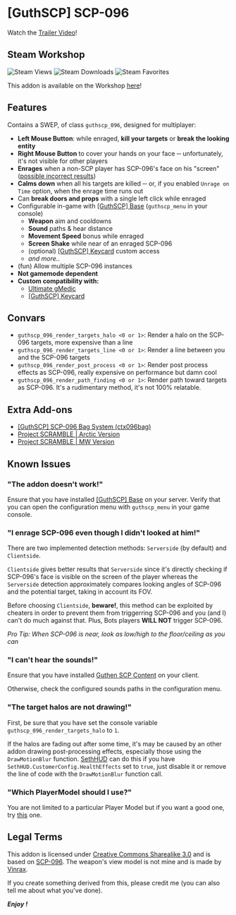 # [GuthSCP] SCP-096
Watch the [Trailer Video](https://youtu.be/5fAdBu-0r0A)!

## Steam Workshop
![Steam Views](https://img.shields.io/steam/views/3034739264?color=red&style=for-the-badge)
![Steam Downloads](https://img.shields.io/steam/downloads/3034739264?color=red&style=for-the-badge)
![Steam Favorites](https://img.shields.io/steam/favorites/3034739264?color=red&style=for-the-badge)

This addon is available on the Workshop [here](https://steamcommunity.com/sharedfiles/filedetails/?id=3034739264)!

## Features
Contains a SWEP, of class `guthscp_096`, designed for multiplayer:
+ **Left Mouse Button**: while enraged, **kill your targets** or **break the looking entity**
+ **Right Mouse Button** to cover your hands on your face ─ unfortunately, it's not visible for other players
+ **Enrages** when a non-SCP player has SCP-096's face on his "screen" ([possible incorrect results](#known-issues))
+ **Calms down** when all his targets are killed ─ or, if you enabled `Unrage on Time` option, when the enrage time runs out
+ Can **break doors and props** with a single left click while enraged
+ Configurable in-game with [[GuthSCP] Base](https://steamcommunity.com/sharedfiles/filedetails/?id=3034737316) (`guthscp_menu` in your console)
    + **Weapon** aim and cooldowns
    + **Sound** paths & hear distance
    + **Movement Speed** bonus while enraged
    + **Screen Shake** while near of an enraged SCP-096
    + (optional) [[GuthSCP] Keycard](https://steamcommunity.com/sharedfiles/filedetails/?id=3034740776) custom access
    + *and more..*
+ (fun) Allow multiple SCP-096 instances
+ **Not gamemode dependent**
+ **Custom compatibility with:**
    + [Ultimate gMedic](https://www.gmodstore.com/market/view/ultimate-gmedic)
    + [[GuthSCP] Keycard](https://steamcommunity.com/sharedfiles/filedetails/?id=3034740776)

## Convars
+ `guthscp_096_render_targets_halo <0 or 1>`: Render a halo on the SCP-096 targets, more expensive than a line
+ `guthscp_096_render_targets_line <0 or 1>`: Render a line between you and the SCP-096 targets 
+ `guthscp_096_render_post_process <0 or 1>`: Render post process effects as SCP-096, really expensive on performance but damn cool
+ `guthscp_096_render_path_finding <0 or 1>`: Render path toward targets as SCP-096. It's a rudimentary method, it's not 100% relatable.

## Extra Add-ons
+ [[GuthSCP] SCP-096 Bag System (ctx096bag)](https://steamcommunity.com/sharedfiles/filedetails/?id=3035662778)
+ [Project SCRAMBLE | Arctic Version](https://steamcommunity.com/sharedfiles/filedetails/?id=2988971057)
+ [Project SCRAMBLE | MW Version](https://steamcommunity.com/sharedfiles/filedetails/?id=2995171251)

## Known Issues
### "The addon doesn't work!"
Ensure that you have installed [[GuthSCP] Base](https://steamcommunity.com/sharedfiles/filedetails/?id=3034737316) on your server. Verify that you can open the configuration menu with `guthscp_menu` in your game console.

### "I enrage SCP-096 even though I didn't looked at him!"
There are two implemented detection methods: `Serverside` (by default) and `Clientside`.

`Clientside` gives better results that `Serverside` since it's directly checking if SCP-096's face is visible on the screen of the player whereas the `Serverside` detection approximately compares looking angles of SCP-096 and the potential target, taking in account its FOV.

Before choosing `Clientside`, **beware!**, this method can be exploited by cheaters in order to prevent them from triggerring SCP-096
and you (and I) can't do much against that. Plus, Bots players **WILL NOT** trigger SCP-096.

*Pro Tip: When SCP-096 is near, look as low/high to the floor/ceiling as you can*

### "I can't hear the sounds!"
Ensure that you have installed [Guthen SCP Content](https://steamcommunity.com/workshop/filedetails/?id=1673048305) on your client.

Otherwise, check the configured sounds paths in the configuration menu. 

### "The target halos are not drawing!"
First, be sure that you have set the console variable `guthscp_096_render_targets_halo` to `1`.

If the halos are fading out after some time, it's may be caused by an other addon drawing post-processing effects, especially those using the `DrawMotionBlur` function. [SethHUD](https://www.gmodstore.com/market/view/seth-hud) can do this if you have `SethHUD.CustomerConfig.HealthEffects` set to `true`, just disable it or remove the line of code with the `DrawMotionBlur` function call.

### "Which PlayerModel should I use?"
You are not limited to a particular Player Model but if you want a good one, try [this](https://steamcommunity.com/sharedfiles/filedetails/?id=958509894) one. 

## Legal Terms
This addon is licensed under [Creative Commons Sharealike 3.0](https://creativecommons.org/licenses/by-sa/3.0/) and is based on [SCP-096](http://scp-wiki.wikidot.com/scp-096). The weapon's view model is not mine and is made by [Vinrax](https://steamcommunity.com/id/vinrax ).

If you create something derived from this, please credit me (you can also tell me about what you've done).

***Enjoy !***
